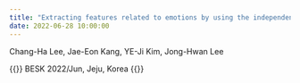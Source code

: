 ```yaml
---
title: "Extracting features related to emotions by using the independent component from simultaneous EEG-fMRI data"
date: 2022-06-28 10:00:00
---
```


Chang-Ha Lee, Jae-Eon Kang, YE-Ji Kim, Jong-Hwan Lee

{{<format bright-green>}}
BESK 2022/Jun, Jeju, Korea
{{</format>}}
